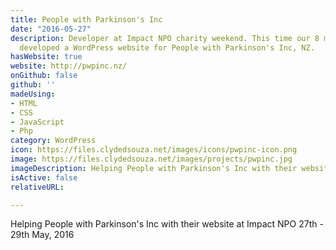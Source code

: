 ```yaml
---
title: People with Parkinson's Inc
date: "2016-05-27"
description: Developer at Impact NPO charity weekend. This time our 8 member team
  developed a WordPress website for People with Parkinson's Inc, NZ.
hasWebsite: true
website: http://pwpinc.nz/
onGithub: false
github: ''
madeUsing:
- HTML
- CSS
- JavaScript
- Php
category: WordPress
icon: https://files.clydedsouza.net/images/icons/pwpinc-icon.png
image: https://files.clydedsouza.net/images/projects/pwpinc.jpg
imageDescription: Helping People with Parkinson's Inc with their website at Impact NPO
isActive: false
relativeURL: 

---
```


Helping People with Parkinson's Inc with their website at Impact NPO 27th - 29th May, 2016

